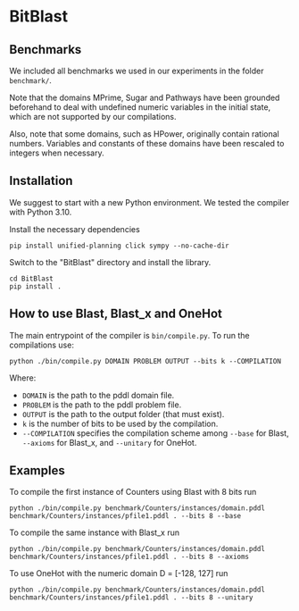 # BitBlast


## Benchmarks

We included all benchmarks we used in our experiments in the folder `benchmark/`.

Note that the domains MPrime, Sugar and Pathways have been grounded beforehand to deal with
undefined numeric variables in the initial state, which are not supported by our compilations.

Also, note that some domains, such as HPower, originally contain rational numbers.
Variables and constants of these domains have been rescaled to integers when necessary.


## Installation

We suggest to start with a new Python environment.
We tested the compiler with Python 3.10.

Install the necessary dependencies

```
pip install unified-planning click sympy --no-cache-dir
```


Switch to the "BitBlast" directory and install the library.
```
cd BitBlast
pip install .
```


## How to use Blast, Blast_x and OneHot

The main entrypoint of the compiler is ```bin/compile.py```. 
To run the compilations use:

```
python ./bin/compile.py DOMAIN PROBLEM OUTPUT --bits k --COMPILATION
```
Where:

- `DOMAIN` is the path to the pddl domain file.
- `PROBLEM` is the path to the pddl problem file.
- `OUTPUT` is the path to the output folder (that must exist).
- `k` is the number of bits to be used by the compilation.
- `--COMPILATION` specifies the compilation scheme among `--base` for Blast, `--axioms` for Blast_x, and `--unitary` for OneHot.

## Examples

To compile the first instance of Counters using Blast with 8 bits run

```
python ./bin/compile.py benchmark/Counters/instances/domain.pddl benchmark/Counters/instances/pfile1.pddl . --bits 8 --base
```

To compile the same instance with Blast_x run

```
python ./bin/compile.py benchmark/Counters/instances/domain.pddl benchmark/Counters/instances/pfile1.pddl . --bits 8 --axioms
```

To use OneHot with the numeric domain D = [-128, 127] run

```
python ./bin/compile.py benchmark/Counters/instances/domain.pddl benchmark/Counters/instances/pfile1.pddl . --bits 8 --unitary
```
